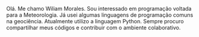 Olá. Me chamo Wiliam Morales. Sou interessado em programação voltada para a Meteorologia.
Já usei algumas linguagens de programação comuns na geociência. Atualmente utilizo a linguagem Python.
Sempre procuro compartilhar meus códigos e contribuir com o ambiente colaborativo.

<!---
wilmorales21/wilmorales21 is a ✨ special ✨ repository because its `README.md` (this file) appears on your GitHub profile.
You can click the Preview link to take a look at your changes.
--->
